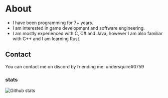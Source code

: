 # About
- I have been programming for 7+ years.
- I am interested in game development and software engineering.
- I am mostly experienced with C, C# and Java, however I am also familiar with C++ and I am learning Rust.

## Contact
You can contact me on discord by friending me: undersquire#0759

### stats
![Github stats](https://github-readme-stats.vercel.app/api?username=undersquire&show_icons=true&hide_border=true&theme=dark)
